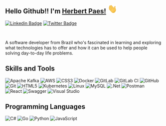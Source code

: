 ## Hello Github!! I'm [Herbert Paes!](https://github.com/hpaes/) <img src="https://raw.githubusercontent.com/hpaes/hpaes/master/gifs/Hi.gif" width="30px" height="30px">

[![Linkedin Badge](https://img.shields.io/badge/-Herbert%20Paes-0e46a8?style=round-square&logo=Linkedin&logoColor=white)](https://www.linkedin.com/in/herbert-paes/)
[![Twitter Badge](https://img.shields.io/badge/-Herbert%20Paes-0e76a8?style=round-square&logo=Twitter&logoColor=white)](https://twitter.com/herbertpaes1)

<br>

A software developer from Brazil who's fascinated in learning and exploring what technologies has to offer and how it can be used to help people solving day-to-day life problems.


## Skills and Tools

![Apache Kafka](https://img.shields.io/badge/Apache%20Kafka-000?style=for-the-badge&logo=apachekafka)
![AWS](https://img.shields.io/badge/AWS-%23FF9900.svg?style=for-the-badge&logo=amazon-aws&logoColor=white)
![CSS3](https://img.shields.io/badge/css3-%231572B6.svg?style=for-the-badge&logo=css3&logoColor=white)
![Docker](https://img.shields.io/badge/docker-%230db7ed.svg?style=for-the-badge&logo=docker&logoColor=white)
![GitLab](https://img.shields.io/badge/gitlab-%23181717.svg?style=for-the-badge&logo=gitlab&logoColor=white)
![GitLab CI](https://img.shields.io/badge/gitlab%20ci-%23181717.svg?style=for-the-badge&logo=gitlab&logoColor=white)
![GitHub](https://img.shields.io/badge/github-%23121011.svg?style=for-the-badge&logo=github&logoColor=white)
![Git](https://img.shields.io/badge/git-%23F05033.svg?style=for-the-badge&logo=git&logoColor=white)
![HTML5](https://img.shields.io/badge/html5-%23E34F26.svg?style=for-the-badge&logo=html5&logoColor=white)
![Kubernetes](https://img.shields.io/badge/kubernetes-%23326ce5.svg?style=for-the-badge&logo=kubernetes&logoColor=white)
![Linux](https://img.shields.io/badge/Linux-FCC624?style=for-the-badge&logo=linux&logoColor=black)
![MySQL](https://img.shields.io/badge/mysql-%2300f.svg?style=for-the-badge&logo=mysql&logoColor=white)
![.Net](https://img.shields.io/badge/.NET-5C2D91?style=for-the-badge&logo=.net&logoColor=white)
![Postman](https://img.shields.io/badge/Postman-FF6C37?style=for-the-badge&logo=postman&logoColor=white)
![React](https://img.shields.io/badge/react-%2320232a.svg?style=for-the-badge&logo=react&logoColor=%2361DAFB)
![Swagger](https://img.shields.io/badge/-Swagger-%23Clojure?style=for-the-badge&logo=swagger&logoColor=white)
![Visual Studio](https://img.shields.io/badge/Visual%20Studio-5C2D91.svg?style=for-the-badge&logo=visual-studio&logoColor=white)

## Programming Languages
![C#](https://img.shields.io/badge/c%23-%23239120.svg?style=for-the-badge&logo=c-sharp&logoColor=white)
![Go](https://img.shields.io/badge/go-%2300ADD8.svg?style=for-the-badge&logo=go&logoColor=white)
![Python](https://img.shields.io/badge/python-3670A0?style=for-the-badge&logo=python&logoColor=ffdd54)
![JavaScript](https://img.shields.io/badge/javascript-%23323330.svg?style=for-the-badge&logo=javascript&logoColor=%23F7DF1E)

